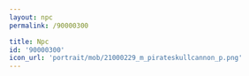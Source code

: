 ```yaml
---
layout: npc
permalink: /90000300

title: Npc
id: '90000300'
icon_url: 'portrait/mob/21000229_m_pirateskullcannon_p.png'
---
```

